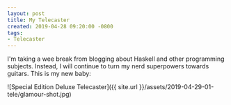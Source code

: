 ```yaml
---
layout: post
title: My Telecaster
created: 2019-04-28 09:20:00 -0800
tags:
- Telecaster
---
```

I'm taking a wee break from blogging about Haskell and other programming subjects. Instead, I will continue to turn my nerd superpowers towards guitars. This is my new baby:

![Special Edition Deluxe Telecaster]({{ site.url }}/assets/2019-04-29-01-tele/glamour-shot.jpg)
